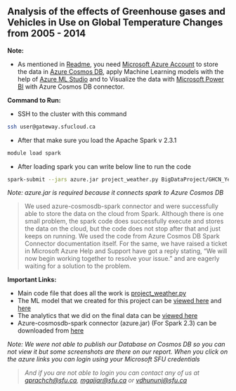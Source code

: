 ## Analysis of the effects of Greenhouse gases and Vehicles in Use on Global Temperature Changes from 2005 - 2014

**Note:**
* As mentioned in [Readme](https://csil-git1.cs.surrey.sfu.ca/greenteam/BigData_Project_Green_Team_2018/blob/master/README.md), you need [Microsoft Azure Account](https://azure.microsoft.com) to store the data in [Azure Cosmos DB](https://docs.microsoft.com/en-us/azure/cosmos-db/), apply Machine Learning models with the help of [Azure ML Studio](https://docs.microsoft.com/en-us/azure/machine-learning/studio/) and to Visualize the data with [Microsoft Power BI](https://powerbi.microsoft.com/en-us/) with Azure Cosmos DB connector.

**Command to Run:**

* SSH to the cluster with this command

```bash
ssh user@gateway.sfucloud.ca
```
* After that make sure you load the Apache Spark v 2.3.1

```bash
module load spark
```
* After loading spark you can write below line to run the code 

```bash 
spark-submit --jars azure.jar project_weather.py BigDataProject/GHCN_Yearly/ BigDataProject/GHCN_Country/ BigDataProject/GHCN_Stations/  BigDataProject/CAIT_GHG_Emissions/ BigDataProject/Vehicle/ 
```

*Note: azure.jar is required because it connects spark to Azure Cosmos DB*

>We used azure-cosmosdb-spark connector and were successfully able to store the data on the cloud from Spark. Although there is one small problem, the spark code does successfully execute and stores the data on the cloud, but the code does not stop after that and just keeps on running. We used the code from Azure Cosmos DB Spark Connector documentation itself. For the same, we have raised a ticket in Microsoft Azure Help and Support have got a reply stating, “We will now begin working together to resolve your issue.” and are eagerly waiting for a solution to the problem.

**Important Links:**
* Main code file that does all the work is [project_weather.py](https://csil-git1.cs.surrey.sfu.ca/greenteam/BigData_Project_Green_Team_2018/blob/master/project_weather.py)
* The ML model that we created for this project can be [viewed here](https://gallery.cortanaintelligence.com/Experiment/Linear-Regression-to-predict-average-temperature-by-Country) and [here](https://gallery.cortanaintelligence.com/Experiment/Global-Temperature-Change)
* The analytics that we did on the final data can be [viewed here](https://app.powerbi.com/groups/me/dashboards/9a0155f9-0caa-4a7e-98d8-e80c1a4b1b5d)
* Azure-cosmosdb-spark connector (azure.jar) (For Spark 2.3) can be downloaded from [here](https://docs.databricks.com/spark/latest/data-sources/azure/cosmosdb-connector.html)

*Note: We were not able to publish our Database on Cosmos DB so you can not view it but some screenshots are there on our report. When you click on the azure links you can login using your Microsoft SFU credentials*
>*And if you are not able to login you can contact any of us at gprachch@sfu.ca, mgajjar@sfu.ca or vdhununj@sfu.ca*
